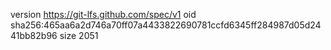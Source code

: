version https://git-lfs.github.com/spec/v1
oid sha256:465aa6a2d746a70ff07a4433822690781ccfd6345ff284987d05d2441bb82b96
size 2051
